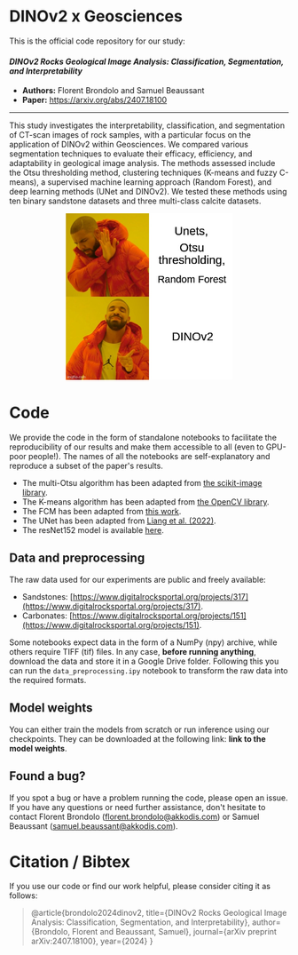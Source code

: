 # DINOv2 x Geosciences
This is the official code repository for our study:

#### *DINOv2 Rocks Geological Image Analysis: Classification, Segmentation, and Interpretability*
- **Authors:** Florent Brondolo and Samuel Beaussant
- **Paper:** https://arxiv.org/abs/2407.18100

***
This study investigates the interpretability, classification, and segmentation of CT-scan images of rock samples, with a particular focus on the application of DINOv2 within Geosciences. We compared various segmentation techniques to evaluate their efficacy, efficiency, and adaptability in geological image analysis. The methods assessed include the Otsu thresholding method, clustering techniques (K-means and fuzzy C-means), a supervised machine learning approach (Random Forest), and deep learning methods (UNet and DINOv2). We tested these methods using ten binary sandstone datasets and three multi-class calcite datasets. 

<p align="center">
  <img src="/image_.png" alt="DINOv2" title="DINOv2" width="300"/>
</p>

# Code
We provide the code in the form of standalone notebooks to facilitate the reproducibility of our results and make them accessible to all (even to GPU-poor people!). The names of all the notebooks are self-explanatory and reproduce a subset of the paper's results.

- The multi-Otsu algorithm has been adapted from [the scikit-image library](https://scikit-image.org/docs/stable/auto_examples/segmentation/plot_multiotsu.html).
- The K-means algorithm has been adapted from [the OpenCV library](https://docs.opencv.org/3.4/d1/d5c/tutorial_py_kmeans_opencv.html).
- The FCM has been adapted from [this work](https://github.com/jeongHwarr/various_FCM_segmentation/blob/master/FCM.py).
- The UNet has been adapted from [Liang et al. (2022)](https://www.sciencedirect.com/science/article/abs/pii/S0098300422001662).
- The resNet152 model is available [here](https://huggingface.co/microsoft/resnet-152). 

## Data and preprocessing
The raw data used for our experiments are public and freely available:
- Sandstones: [https://www.digitalrocksportal.org/projects/317](https://www.digitalrocksportal.org/projects/317).
- Carbonates: [https://www.digitalrocksportal.org/projects/151](https://www.digitalrocksportal.org/projects/151).

Some notebooks expect data in the form of a NumPy (npy) archive, while others require TIFF (tif) files. In any case, **before running anything**, download the data and store it in a Google Drive folder. Following this you can run the `data_preprocessing.ipy` notebook to transform the raw data into the required formats. 

## Model weights
You can either train the models from scratch or run inference using our checkpoints. They can be downloaded at the following link: **link to the model weights**.  

## Found a bug?
If you spot a bug or have a problem running the code, please open an issue.
If you have any questions or need further assistance, don't hesitate to contact Florent Brondolo ([florent.brondolo@akkodis.com](mailto:florent.brondolo@akkodis.com))
or Samuel Beaussant ([samuel.beaussant@akkodis.com](mailto:samuel.beaussant@akkodis.com)).

# Citation / Bibtex
If you use our code or find our work helpful, please consider citing it as follows:
> @article{brondolo2024dinov2,
  title={DINOv2 Rocks Geological Image Analysis: Classification, Segmentation, and Interpretability},
  author={Brondolo, Florent and Beaussant, Samuel},
  journal={arXiv preprint arXiv:2407.18100},
  year={2024}
}

